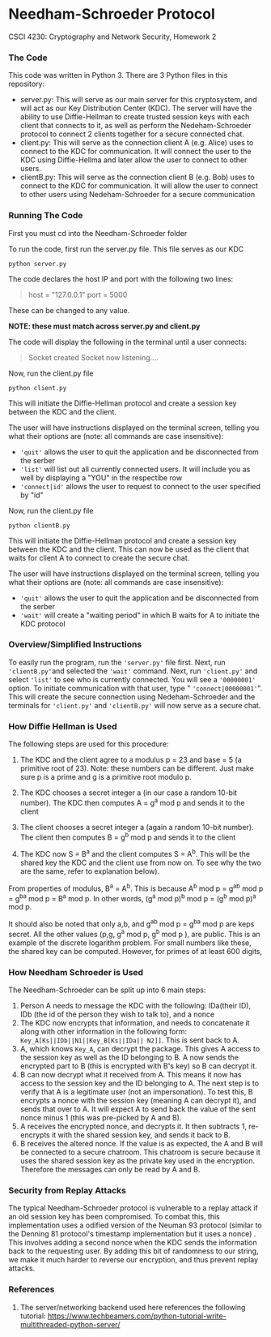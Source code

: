 # Needham-Schroeder Protocol

CSCI 4230: Cryptography and Network Security, Homework 2

### The Code

This code was written in Python 3. There are 3 Python files in this repository:

* server.py: This will serve as our main server for this cryptosystem, and will act as our Key Distribution Center (KDC). The server will have the ability to use Diffie-Hellman to create trusted session keys with each client that connects to it, as well as perform the Nedeham-Schroeder protocol to connect 2 clients together for a secure connected chat.
* client.py: This will serve as the connection client A (e.g. Alice) uses to connect to the KDC for communication. It will connect the user to the KDC using Diffie-Hellma and later allow the user to connect to other users.
* clientB.py: This will serve as the connection client B (e.g. Bob) uses to connect to the KDC for communication. It will allow the user to connect to other users using Nedeham-Schroeder for a secure communication

### Running The Code

First you must cd into the Needham-Schroeder folder

To run the code, first run the server.py file. This file serves as our KDC

```
python server.py
```

The code declares the host IP and port with the following two lines:

> host = "127.0.0.1"
> port = 5000

These can be changed to any value.

**NOTE: these must match across server.py and client.py**

The code will display the following in the terminal until a user connects:

> Socket created
> Socket now listening....

Now, run the client.py file

```
python client.py
```

This will initiate the Diffie-Hellman protocol and create a session key between the KDC and the client. 

The user will have instructions displayed on the terminal screen, telling you what their options are (note: all commands are case insensitive):

- `'quit'` allows the user to quit the application and be disconnected from the serber
- `'list'` will list out all currently connected users. It will include you as well by displaying a "YOU" in the respectibe row
- `'connect|id'` allows the user to request to connect to the user specified by "id"

Now, run the client.py file

```
python clientB.py
```

This will initiate the Diffie-Hellman protocol and create a session key between the KDC and the client. This can now be used as the client that waits for client A to connect to create the secure chat.

The user will have instructions displayed on the terminal screen, telling you what their options are (note: all commands are case insensitive):

- `'quit'` allows the user to quit the application and be disconnected from the serber
- `'wait'` will create a "waiting period" in which B waits for A to initiate the KDC protocol

### Overview/Simplified Instructions

To easily run the program, run the `'server.py'` file first. Next, run  `'clientB.py'`and selected the  `'wait'` command. Next, run  `'client.py'` and select  `'list'` to see who is currently connected. You will see a  `'00000001'` option. To initiate communication with that user, type " `'connect|00000001'`". This will create the secure connection using Nedeham-Schroeder and the terminals for  `'client.py'` and  `'clientB.py'` will now serve as a secure chat.

### How Diffie Hellman is Used

The following steps are used for this procedure:

1. The KDC and the client agree to a modulus p = 23 and base = 5 (a primitive root of 23). Note: these numbers can be different. Just make sure p is a prime and g is a primitive root modulo p.

2. The KDC chooses a secret integer a (in our case a random 10-bit number). The KDC then computes A = g<sup>a</sup> mod p and sends it to the client

3. The client chooses a secret integer a (again a random 10-bit number). The client then computes B = g<sup>b</sup> mod p and sends it to the client

4. The KDC now S = B<sup>a</sup> and the client computes S = A<sup>b</sup>. This will be the shared key the KDC and the client use from now on. To see why the two are the same, refer to explanation below).

From properties of modulus, B<sup>a</sup> = A<sup>b</sup>. This is because A<sup>b</sup> mod p = g<sup>ab</sup> mod p = g<sup>ba</sup> mod p = B<sup>a</sup> mod p. In other words, (g<sup>a</sup>  mod p)<sup>b</sup> mod p = (g<sup>b</sup>  mod p)<sup>a</sup> mod p.

It should also be noted that only a,b, and g<sup>ab</sup> mod p = g<sup>ba</sup> mod p are keps secret. All the other values (p,g, g<sup>a</sup> mod p, g<sup>b</sup> mod p ), are public. This is an example of the discrete logarithm problem. For small numbers like these, the shared key can be computed. However, for primes of at least 600 digits,

### How Needham Schroeder is Used

The Needham-Schroeder can be split up into 6 main steps:

1. Person A needs to message the KDC with the following: IDa(their ID), IDb (the id of the person they wish to talk to), and a nonce
2. The KDC now encrypts that information, and needs to concatenate it along with other information in the following form:  `Key_A[Ks||IDb||N1||Key_B[Ks||IDa|| N2]]`.  This is sent back to A.
3. A, which knows  `Key_A`, can decrypt the package. This gives A access to the session key as well as the ID belonging to B. A now sends the encrypted part to B (this is encrypted with B's key) so B can decrypt it.
4. B can now decrypt what it received from A. This means it now has access to the session key and the ID belonging to A. The next step is to verify that A is a legitimate user (not an impersonation). To test this, B encrypts a nonce with the session key (meaning A can decrypt it), and sends that over to A. It will expect A to send back the value of the sent nonce minus 1 (this was pre-picked by A and B). 
5. A receives the encrypted nonce, and decrypts it. It then subtracts 1, re-encrypts it with the shared session key, and sends it back to B.
6. B receives the altered nonce. If the value is as expected, the A and B will be connected to a secure chatroom. This chatroom is secure because it uses the shared session key as the private key used in the encryption. Therefore the messages can only be read by A and B.

### Security from Replay Attacks

The typical Needham-Schroeder protocol is vulnerable to a replay attack if an old session key has been compromised. To combat this, this implementation uses a odified version of the Neuman 93 protocol (similar to the Denning 81 protocol's timestamp implementation but it uses a nonce) . This involves adding a second nonce when the KDC sends the information back to the requesting user. By adding this bit of randomness to our string, we make it much harder to reverse our encryption, and thus prevent replay attacks.

### References

1. The server/networking backend used here references the following tutorial: https://www.techbeamers.com/python-tutorial-write-multithreaded-python-server/
